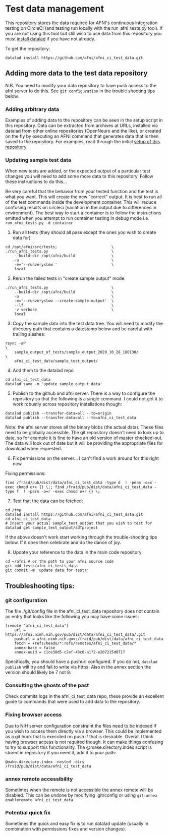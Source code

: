 # Test data management

This repository stores the data required for AFNI's continuous integration testing on CircleCI (and testing run locally with the run_afni_tests.py tool). If you are not using this tool but still wish to use data from this repository you must [install datalad](https://www.datalad.org/get_datalad.htmlhttps://www.datalad.org/get_datalad.html) if you have not already.

To get the repository:

```
datalad install https://github.com/afni/afni_ci_test_data.git
```


## Adding more data to the test data repository

N.B. You need to modify your data repository to have push access to the afni server to do this. See `git configuration` in the trouble shooting tips below.

### Adding arbitrary data

Examples of adding data to the repository can be seen in the setup script in this repository. Data can be extracted from archives at URLs, installed via datalad from other online repositories (OpenNeuro and the like), or created on the fly by executing an AFNI command that generates data that is then saved to the repository. For examples, read through the initial [setup of this repository](./script_for_repo_setup.sh)


### Updating sample test data

When new tests are added, or the expected output of a particular test changes you will need to add some more data to this repository. Follow these instructions to do this...


Be very careful that the behavior from your tested function and the test is what you want. This will create the new "correct" output. It is best to run all of the test commands inside the development container. This will reduce confusing results on circleci (variation in the output due to differences in environment). The best way to start a container is to follow the instructions emitted when you attempt to run container testing in debug mode i.e. `run_afni_tests.py -d container`


1. Run all tests (they should all pass except the ones you wish to create data for)


```
cd /opt/afni/src/tests;                        \
./run_afni_tests.py                            \
    --build-dir /opt/afni/build                \
    -u                                         \
    -e='--runveryslow '                        \
    local
```

2. Rerun the failed tests in "create sample output" mode.


```
./run_afni_tests.py                            \
    --build-dir /opt/afni/build                \
    -u                                         \
    -e='--runveryslow --create-sample-output'  \
    --lf                                       \
    -v verbose                                 \
    local
```

3. Copy the sample data into the test data tree. You will need to modify the directory path that contains a datestamp below and be careful with trailing slashes:


```
rsync -aP                                                               \
    sample_output_of_tests/sample_output_2020_10_28_180130/             \
    afni_ci_test_data/sample_test_output/
```

4. Add them to the datalad repo


```
cd afni_ci_test_data
datalad save -m 'update sample output data'
```

5. Publish to the github and afni server. There is a way to configure the repository so that the following is a single command. I could not get it to work robustly across repository installations though:


```
datalad publish --transfer-data=all --to=origin
datalad publish --transfer-data=all --to=afni_ci_test_data
```

Note: the afni server stores all the binary blobs (the actual data). These files need to be globally accessible. The git repository doesn't need to look up to date, so for example it is fine to have an old version of master checked-out. The data will look out of date but it will be providing the appropriate files for download when requested.

6. Fix permissions on the server... I can't find a work around for this right now.

Fixing permissions:


```
find /fraid/pub/dist/data/afni_ci_test_data -type d  ! -perm -o=x -exec chmod o+x {} \;; find /fraid/pub/dist/data/afni_ci_test_data -type f  ! -perm -o=r -exec chmod o+r {} \;
```

7. Test that the data can be fetched:


```
cd /tmp
datalad install https://github.com/afni/afni_ci_test_data.git
cd afni_ci_test_data
# Insert your actual sample_test_output that you wish to test for
datalad get sample_test_output/3dTproject
```

If the above doesn't work start working through the trouble-shooting tips below. If it does then celebrate and do the dance of joy.


8. Update your reference to the data in the main code repository


```
cd ~/afni # or the path to your afni source code
git add tests/afni_ci_tests_data
git commit -m 'update data for tests'
```

## Troubleshooting tips:


### git configuration

The file ./git/config file in the afni_ci_test_data repository does not contain an entry that looks like the following you may have some issues:

```
[remote "afni_ci_test_data"]
    url = https://afni.nimh.nih.gov/pub/dist/data/afni_ci_test_data/.git
    pushurl = afni.nimh.nih.gov:/fraid/pub/dist/data/afni_ci_test_data
    fetch = +refs/heads/*:refs/remotes/afni_ci_test_data/*
    annex-bare = false
    annex-uuid = c1ce38d5-c2ef-48c6-a1f2-e207215d0717
```

Specifically, you should have a pushurl configured. If you do not, `datalad publish` will try and fail to write via https. Also in the annex section the version should likely be 7 not 8.

### Consulting the ghosts of the past

Check commits logs in the afni_ci_test_data repo, these provide an excellent guide to commands that were used to add data to the repository.

### Fixing browser access

Due to NIH server configuration constraint the files need to be indexed if you wish to access them directly via a browser. This could be implemented as a git hook that is executed on push if that is desirable. Overall I think having browser access is not required though. It can make things confusing to try to support this functionality. The @make.directory.index script is stored in repository if you need it, add it to your path:


```
@make.directory.index -nested -dirs /fraid/pub/dist/data/afni_ci_test_data
```


### annex remote accessibility

Sometimes when the remote is not accessible the annex remote will be disabled. This can be undone by modifying .git/config or using `git-annex enableremote afni_ci_test_data`


### Potential quick fix

Sometimes the quick and easy fix is to run datalad update (usually in combination with permissions fixes and version changes).

